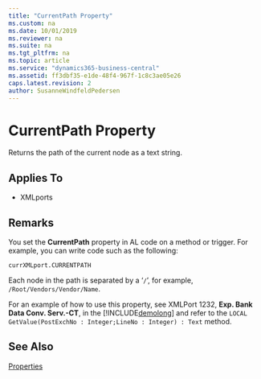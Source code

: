 ```yaml
---
title: "CurrentPath Property"
ms.custom: na
ms.date: 10/01/2019
ms.reviewer: na
ms.suite: na
ms.tgt_pltfrm: na
ms.topic: article
ms.service: "dynamics365-business-central"
ms.assetid: ff3dbf35-e1de-48f4-967f-1c8c3ae05e26
caps.latest.revision: 2
author: SusanneWindfeldPedersen
---
```


 

# CurrentPath Property
Returns the path of the current node as a text string.  
  
## Applies To  
  
-   XMLports  
  
## Remarks  
 You set the **CurrentPath** property in AL code on a method or trigger. For example, you can write code such as the following:  
  
 `currXMLport.CURRENTPATH`  
  
 Each node in the path is separated by a ‘`/`’, for example, `/Root/Vendors/Vendor/Name`.  
  
 For an example of how to use this property, see XMLPort 1232, **Exp. Bank Data Conv. Serv.-CT**, in the [!INCLUDE[demolong](../includes/demolong_md.md)] and refer to the `LOCAL GetValue(PostExchNo : Integer;LineNo : Integer) : Text` method.  
  
## See Also  
 [Properties](devenv-properties.md)